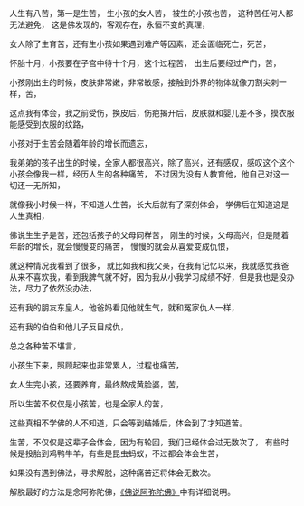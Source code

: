人生有八苦，第一是生苦，
生小孩的女人苦，
被生的小孩也苦，
这种苦任何人都无法避免，
这是佛发现的，客观存在，永恒不变的真理，

女人除了生育苦，还有生小孩如果遇到难产等因素，还会面临死亡，死苦，

怀胎十月，小孩要在子宫中待十个月，这个过程苦，
出生后要经过产门，苦，

小孩刚出生的时候，皮肤非常嫩，非常敏感，接触到外界的物体就像刀割尖刺一样，苦，

这点我有体会，我之前受伤，换皮后，伤疤揭开后，皮肤就和婴儿差不多，摸衣服能感受到衣服的纹路，

小孩对于生苦会随着年龄的增长而遗忘，

我弟弟的孩子出生的时候，全家人都很高兴，除了高兴，还有感叹，感叹这个这个小孩会像我一样，经历人生的各种痛苦，
不过因为没有人教育他，他自己对这一切还一无所知，

就像我小时候一样，不知道人生苦，长大后就有了深刻体会，
学佛后在知道这是人生真相，

佛说生生子是苦，还包括孩子的父母同样苦，
刚生的时候，父母高兴，但是随着年龄的增长，就会慢慢变的痛苦，
慢慢的就会从喜爱变成仇恨，

就这种情况我看到了很多，
就比如我和我父亲，在我有记忆以来，我就感觉我爸从来不喜欢我，看到我脾气就不好，因为我从小我学习成绩不好，但是我也是没办法，尽力了依然没办法，

还有我的朋友东皇人，他爸妈看见他就生气，就和冤家仇人一样，

还有我的伯伯和他儿子反目成仇，

总之各种苦不堪言，

小孩生下来，照顾起来也非常累人，过程也痛苦，

女人生完小孩，还要养育，最终熬成黄脸婆，苦，

所以生苦不仅仅是小孩苦，也是全家人的苦，

这些真相不学佛的人不知道，只会等到结婚后，体会到了才知道苦。

生苦，不仅仅是这辈子会体会，因为有轮回，我们已经体会过无数次了，
有些时候是投胎到鸡鸭牛羊，有些是昆虫蚂蚁，不过都会体会生苦，

如果没有遇到佛法，寻求解脱，这种痛苦还将体会无数次。

解脱最好的方法是念阿弥陀佛，[《佛说阿弥陀佛》](https://www.kancloud.cn/luojiangtao/foshuoemituofo)中有详细说明。
